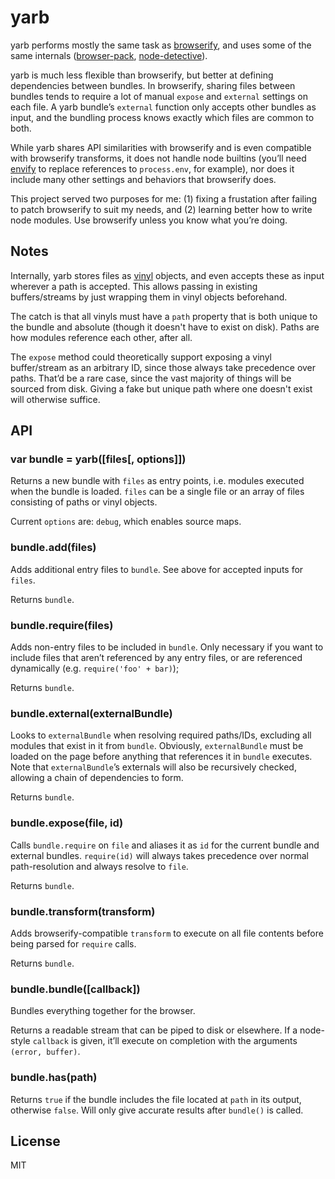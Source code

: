 # yarb

yarb performs mostly the same task as [browserify](https://github.com/substack/node-browserify), and uses some of the same internals ([browser-pack](https://github.com/substack/browser-pack), [node-detective](https://github.com/substack/node-detective)).

yarb is much less flexible than browserify, but better at defining dependencies between bundles. In browserify, sharing files between bundles tends to require a lot of manual `expose` and `external` settings on each file. A yarb bundle’s `external` function only accepts other bundles as input, and the bundling process knows exactly which files are common to both.

While yarb shares API similarities with browserify and is even compatible with browserify transforms, it does not handle node builtins (you’ll need [envify](https://github.com/hughsk/envify) to replace references to `process.env`, for example), nor does it include many other settings and behaviors that browserify does.

This project served two purposes for me: (1) fixing a frustation after failing to patch browserify to suit my needs, and (2) learning better how to write node modules. Use browserify unless you know what you’re doing.

## Notes

Internally, yarb stores files as [vinyl](https://github.com/wearefractal/vinyl) objects, and even accepts these as input wherever a path is accepted. This allows passing in existing buffers/streams by just wrapping them in vinyl objects beforehand.

The catch is that all vinyls must have a `path` property that is both unique to the bundle and absolute (though it doesn't have to exist on disk). Paths are how modules reference each other, after all.

The `expose` method could theoretically support exposing a vinyl buffer/stream as an arbitrary ID, since those always take precedence over paths. That’d be a rare case, since the vast majority of things will be sourced from disk. Giving a fake but unique path where one doesn't exist will otherwise suffice.

## API

### var bundle = yarb([files[, options]])

Returns a new bundle with `files` as entry points, i.e. modules executed when the bundle is loaded. `files` can be a single file or an array of files consisting of paths or vinyl objects.

Current `options` are: `debug`, which enables source maps.

### bundle.add(files)

Adds additional entry files to `bundle`. See above for accepted inputs for `files`.

Returns `bundle`.

### bundle.require(files)

Adds non-entry files to be included in `bundle`. Only necessary if you want to include files that aren’t referenced by any entry files, or are referenced dynamically (e.g. `require('foo' + bar)`);

Returns `bundle`.

### bundle.external(externalBundle)

Looks to `externalBundle` when resolving required paths/IDs, excluding all modules that exist in it from `bundle`. Obviously, `externalBundle` must be loaded on the page before anything that references it in `bundle` executes. Note that `externalBundle`’s externals will also be recursively checked, allowing a chain of dependencies to form.

Returns `bundle`.

### bundle.expose(file, id)

Calls `bundle.require` on `file` and aliases it as `id` for the current bundle and external bundles. `require(id)` will always takes precedence over normal path-resolution and always resolve to `file`.

Returns `bundle`.

### bundle.transform(transform)

Adds browserify-compatible `transform` to execute on all file contents before being parsed for `require` calls.

Returns `bundle`.

### bundle.bundle([callback])

Bundles everything together for the browser.

Returns a readable stream that can be piped to disk or elsewhere. If a node-style `callback` is given, it’ll execute on completion with the arguments `(error, buffer)`.

### bundle.has(path)

Returns `true` if the bundle includes the file located at `path` in its output, otherwise `false`. Will only give accurate results after `bundle()` is called.

## License

MIT

